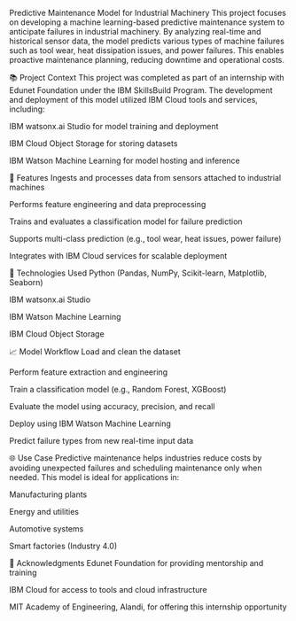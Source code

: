 Predictive Maintenance Model for Industrial Machinery
This project focuses on developing a machine learning-based predictive maintenance system to anticipate failures in industrial machinery. By analyzing real-time and historical sensor data, the model predicts various types of machine failures such as tool wear, heat dissipation issues, and power failures. This enables proactive maintenance planning, reducing downtime and operational costs.

📚 Project Context
This project was completed as part of an internship with Edunet Foundation under the IBM SkillsBuild Program. The development and deployment of this model utilized IBM Cloud tools and services, including:

IBM watsonx.ai Studio for model training and deployment

IBM Cloud Object Storage for storing datasets

IBM Watson Machine Learning for model hosting and inference

🚀 Features
Ingests and processes data from sensors attached to industrial machines

Performs feature engineering and data preprocessing

Trains and evaluates a classification model for failure prediction

Supports multi-class prediction (e.g., tool wear, heat issues, power failure)

Integrates with IBM Cloud services for scalable deployment

🧰 Technologies Used
Python (Pandas, NumPy, Scikit-learn, Matplotlib, Seaborn)

IBM watsonx.ai Studio

IBM Watson Machine Learning

IBM Cloud Object Storage

📈 Model Workflow
Load and clean the dataset

Perform feature extraction and engineering

Train a classification model (e.g., Random Forest, XGBoost)

Evaluate the model using accuracy, precision, and recall

Deploy using IBM Watson Machine Learning

Predict failure types from new real-time input data

🌐 Use Case
Predictive maintenance helps industries reduce costs by avoiding unexpected failures and scheduling maintenance only when needed. This model is ideal for applications in:

Manufacturing plants

Energy and utilities

Automotive systems

Smart factories (Industry 4.0)

🙏 Acknowledgments
Edunet Foundation for providing mentorship and training

IBM Cloud for access to tools and cloud infrastructure

MIT Academy of Engineering, Alandi, for offering this internship opportunity
